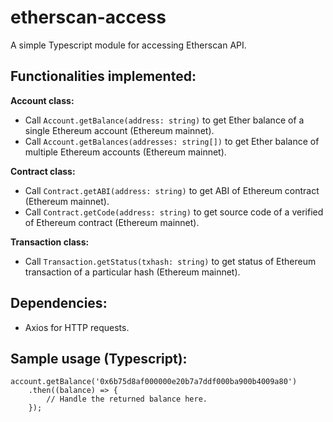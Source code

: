 # etherscan-access
A simple Typescript module for accessing Etherscan API.

Functionalities implemented: 
- 
**Account class:** 
- Call ```Account.getBalance(address: string)``` to get Ether balance of a single Ethereum account (Ethereum mainnet).
- Call ```Account.getBalances(addresses: string[])``` to get Ether balance of multiple Ethereum accounts (Ethereum mainnet).

**Contract class:** 
- Call ```Contract.getABI(address: string)``` to get ABI of Ethereum contract (Ethereum mainnet).
- Call ```Contract.getCode(address: string)``` to get source code of a verified of Ethereum contract (Ethereum mainnet).

**Transaction class:** 
- Call ```Transaction.getStatus(txhash: string)``` to get status of Ethereum transaction of a particular hash (Ethereum mainnet).

Dependencies: 
-
- Axios for HTTP requests. 

Sample usage (Typescript): 
-
``` 
account.getBalance('0x6b75d8af000000e20b7a7ddf000ba900b4009a80')
    .then((balance) => {
        // Handle the returned balance here. 
    });
```
